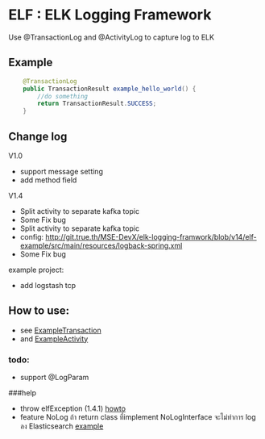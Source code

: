 # ELF : ELK Logging Framework

Use @TransactionLog and @ActivityLog to capture log to ELK

## Example
```java
    @TransactionLog
    public TransactionResult example_hello_world() {
        //do something
        return TransactionResult.SUCCESS;
    }
```


## Change log
V1.0

- support message setting
- add method field

V1.4
- Split activity to separate kafka topic
- Some Fix bug
- Split activity to separate kafka topic 
 - config: http://git.true.th/MSE-DevX/elk-logging-framwork/blob/v14/elf-example/src/main/resources/logback-spring.xml
- Some Fix bug

example project:
- add logstash tcp

 


## How to use:
- see [ExampleTransaction](http://git.true.th/MSE-DevX/elk-logging-framwork/blob/4850ba5c74d0c7d33dc108d02db538aef990985d/elf-example/src/main/java/com/rmv/mse/microengine/exampleproject/ExampleTransaction.java)
- and [ExampleActivity](http://git.true.th/MSE-DevX/elk-logging-framwork/blob/4850ba5c74d0c7d33dc108d02db538aef990985d/elf-example/src/main/java/com/rmv/mse/microengine/exampleproject/ExampleService.java)

### todo:
- support @LogParam

###help
-  throw elfException (1.4.1) [howto](http://git.true.th/MSE-DevX/elk-logging-framwork/commit/ebc8036529dc36895dc93e91d87d67530e5346a0#diff-1)
-  feature NoLog ถ้า return class ที่implement NoLogInterface จะไม่ทำการ log ลง Elasticsearch [example](http://git.true.th/MSE-DevX/elk-logging-framwork/commit/74731ccf906928a6c566e0e1e161c7f1a19bfa4e#diff-0)
